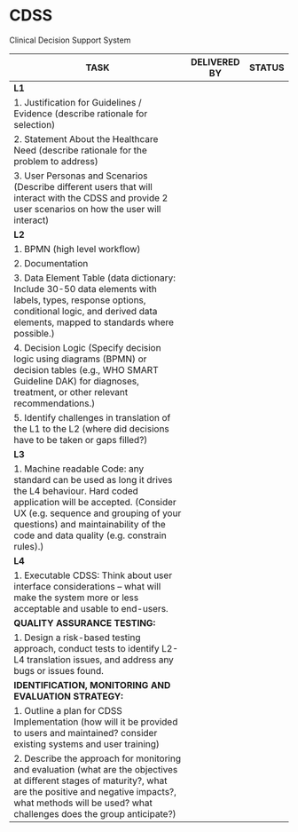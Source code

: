 # CDSS
Clinical Decision Support System



| TASK                                                                                                                | DELIVERED BY | STATUS |
|---------------------------------------------------------------------------------------------------------------------|--------------|--------|
| **L1**                                                                                                              |              |        |
| 1. Justification for Guidelines / Evidence (describe rationale for selection)                                       |              |        |
| 2. Statement About the Healthcare Need (describe rationale for the problem to address)                              |              |        |
| 3. User Personas and Scenarios (Describe different users that will interact with the CDSS and provide 2 user scenarios on how the user will interact) |              |        |
| **L2**                                                                                                              |              |        |
| 1. BPMN (high level workflow)                                                                                       |              |        |
| 2. Documentation                                                                                                    |              |        |
| 3. Data Element Table (data dictionary: Include 30-50 data elements with labels, types, response options, conditional logic, and derived data elements, mapped to standards where possible.) |              |        |
| 4. Decision Logic (Specify decision logic using diagrams (BPMN) or decision tables (e.g., WHO SMART Guideline DAK) for diagnoses, treatment, or other relevant recommendations.) |              |        |
| 5. Identify challenges in translation of the L1 to the L2 (where did decisions have to be taken or gaps filled?)    |              |        |
| **L3**                                                                                                              |              |        |
| 1. Machine readable Code: any standard can be used as long it drives the L4 behaviour. Hard coded application will be accepted. (Consider UX (e.g. sequence and grouping of your questions) and maintainability of the code and data quality (e.g. constrain rules).) |              |        |
| **L4**                                                                                                              |              |        |
| 1. Executable CDSS: Think about user interface considerations – what will make the system more or less acceptable and usable to end-users. |              |        |
| **QUALITY ASSURANCE TESTING:**                                                                                      |              |        |
| 1. Design a risk-based testing approach, conduct tests to identify L2-L4 translation issues, and address any bugs or issues found. |              |        |
| **IDENTIFICATION, MONITORING AND EVALUATION STRATEGY:**                                                             |              |        |
| 1. Outline a plan for CDSS Implementation (how will it be provided to users and maintained? consider existing systems and user training) |              |        |
| 2. Describe the approach for monitoring and evaluation (what are the objectives at different stages of maturity?, what are the positive and negative impacts?, what methods will be used? what challenges does the group anticipate?) |              |        |
